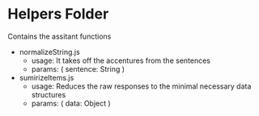 # Helpers Folder

Contains the assitant functions

- normalizeString.js
  - usage: It takes off the accentures from the sentences
  - params: ( sentence: String )
- sumirizeItems.js
  - usage: Reduces the raw responses to the minimal necessary data structures
  - params: ( data: Object )
